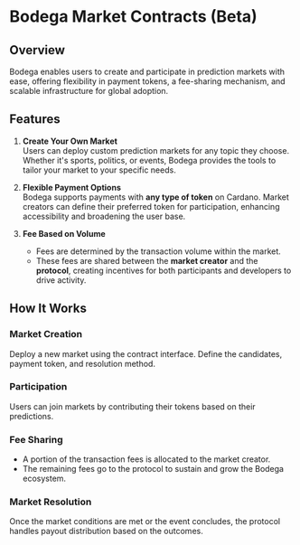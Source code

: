 # Bodega Market Contracts (Beta)

## Overview

Bodega enables users to create and participate in prediction markets with ease, offering flexibility in payment tokens, a fee-sharing mechanism, and scalable infrastructure for global adoption.

## Features

1. **Create Your Own Market**  
   Users can deploy custom prediction markets for any topic they choose. Whether it's sports, politics, or events, Bodega provides the tools to tailor your market to your specific needs.

2. **Flexible Payment Options**  
   Bodega supports payments with **any type of token** on Cardano. Market creators can define their preferred token for participation, enhancing accessibility and broadening the user base.

3. **Fee Based on Volume**  
   - Fees are determined by the transaction volume within the market.  
   - These fees are shared between the **market creator** and the **protocol**, creating incentives for both participants and developers to drive activity.

## How It Works

### Market Creation  

Deploy a new market using the contract interface. Define the candidates, payment token, and resolution method.

### Participation

Users can join markets by contributing their tokens based on their predictions.

### Fee Sharing

- A portion of the transaction fees is allocated to the market creator.  
- The remaining fees go to the protocol to sustain and grow the Bodega ecosystem.

### Market Resolution  

Once the market conditions are met or the event concludes, the protocol handles payout distribution based on the outcomes.
